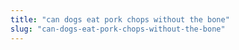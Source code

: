 ```yaml
---
title: "can dogs eat pork chops without the bone"
slug: "can-dogs-eat-pork-chops-without-the-bone"
---
```


